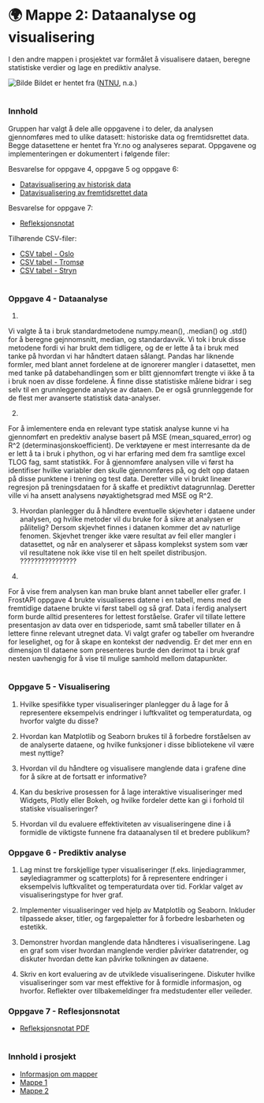 
# 🌍 Mappe 2: Dataanalyse og visualisering
I den andre mappen i prosjektet var formålet å visualisere dataen, beregne statistiske verdier og lage en prediktiv  analyse.

![Bilde](/resources/maskinlæring.jpg)
Bildet er hentet fra ([NTNU](https://www.ntnu.no/eit/ttk4852-utg%C3%85r), n.a.)


#
### Innhold 
Gruppen har valgt å dele alle oppgavene i to deler, da analysen gjennomføres med to ulike datasett: historiske data og fremtidsrettet data. Begge datasettene er hentet fra Yr.no og analyseres separat. Oppgavene og implementeringen er dokumentert i følgende filer: 

Besvarelse for oppgave 4, oppgave 5 og oppgave 6:
- [Datavisualisering av historisk data](/src/Mappe%202/data_visualisering_historisk.ipynb)
- [Datavisualisering av fremtidsrettet data](/src/Mappe%202/data_visualisering_fremtid.ipynb)

Besvarelse for oppgave 7:
- [Refleksjonsnotat](filepath)

Tilhørende CSV-filer:
- [CSV tabel - Oslo](/data/Oslo.csv)
- [CSV tabel - Tromsø](/data/Tromsø.csv)
- [CSV tabel - Stryn](/data/Stryn.csv)



#
### Oppgave 4 - Dataanalyse
1)
Vi valgte å ta i bruk standardmetodene numpy.mean(), .median() og .std() for å beregne gejnnomsnitt, median, og standardavvik. Vi tok i bruk disse metodene fordi vi har brukt dem tidligere, og de er lette å ta i bruk med tanke på hvordan vi har håndtert dataen sålangt. Pandas har liknende formler, med blant annet fordelene at de ignorerer mangler i datasettet, men med tanke på databehandlingen som er blitt gjennomført trengte vi ikke å ta i bruk noen av disse fordelene. Å finne disse statistiske målene bidrar i seg selv til en grunnleggende analyse av dataen. De er også grunnleggende for de flest mer avanserte statistisk data-analyser. 

2)
For å imlementere enda en relevant type statisk analyse kunne vi ha gjennomført en predektiv analyse basert på MSE (mean_squared_error) og R^2 (determinasjonskoefficient). De verktøyene er mest interresante da de er lett å ta i bruk i phython, og vi har erfaring med dem fra samtlige excel TLOG fag, samt statistikk. For å gjennomføre analysen ville vi først ha identifiser hvilke variabler den skulle gjennomføres på, og delt opp dataen på disse punktene i trening og test data. Deretter ville vi brukt lineær regresjon på treningsdataen for å skaffe et prediktivt datagrunnlag. Deretter ville vi ha ansett analysens nøyaktighetsgrad med MSE og R^2. 

3) Hvordan planlegger du å håndtere eventuelle skjevheter i dataene under analysen, og hvilke metoder vil du bruke for å sikre at analysen er pålitelig?
Dersom skjevhet finnes i datanen kommer det av naturlige fenomen. Skjevhet trenger ikke være resultat av feil eller mangler i datasettet, og når en analyserer et såpass komplekst system som vær vil resultatene nok ikke vise til en helt speilet distribusjon. ????????????????

4) 
For å vise frem analysen kan man bruke blant annet tabeller eller grafer. I FrostAPI oppgave 4 brukte visualiseres datene i en tabell, mens med de fremtidige dataene brukte vi først tabell og så graf. Data i ferdig analysert form burde alltid presenteres for lettest forståelse. Grafer vil tillate lettere presentasjon av data over en tidsperiode, samt små tabeller tillater en å lettere finne relevant utregnet data. Vi valgt grafer og tabeller om hverandre for leselighet, og for å skape en kontekst der nødvendig. Er det mer enn en dimensjon til dataene som presenteres burde den derimot ta i bruk graf nesten uavhengig for å vise til mulige samhold mellom datapunkter. 
 
#
### Oppgave 5 - Visualisering
1) Hvilke spesifikke typer visualiseringer planlegger du å lage for å representere eksempelvis endringer i luftkvalitet og temperaturdata, og hvorfor valgte du disse?


2) Hvordan kan Matplotlib og Seaborn brukes til å forbedre forståelsen av de analyserte dataene, og hvilke funksjoner i disse bibliotekene vil være mest nyttige?


3) Hvordan vil du håndtere og visualisere manglende data i grafene dine for å sikre at de fortsatt er informative?


4) Kan du beskrive prosessen for å lage interaktive visualiseringer med Widgets, Plotly eller Bokeh, og hvilke fordeler dette kan gi i forhold til statiske visualiseringer?


5) Hvordan vil du evaluere effektiviteten av visualiseringene dine i å formidle de viktigste funnene fra dataanalysen til et bredere publikum?


### Oppgave 6 - Prediktiv analyse 
1) Lag minst tre forskjellige typer visualiseringer (f.eks. linjediagrammer, søylediagrammer og scatterplots) for å representere endringer i eksempelvis luftkvalitet og temperaturdata over tid. Forklar valget av visualiseringstype for hver graf.


2) Implementer visualiseringer ved hjelp av Matplotlib og Seaborn. Inkluder tilpassede akser, titler, og fargepaletter for å forbedre lesbarheten og estetikk.


3) Demonstrer hvordan manglende data håndteres i visualiseringene. Lag en graf som viser hvordan manglende verdier påvirker datatrender, og diskuter hvordan dette kan påvirke tolkningen av dataene.


4) Skriv en kort evaluering av de utviklede visualiseringene. Diskuter hvilke visualiseringer som var mest effektive for å formidle informasjon, og hvorfor. Reflekter over tilbakemeldinger fra medstudenter eller veileder.


### Oppgave 7 - Reflesjonsnotat
- [Refleksjonsnotat PDF](filepath)


#
### Innhold i prosjekt
- [Informasjon om mapper](/README.md)
- [Mappe 1](/src/Mappe%201/README.md)
- [Mappe 2](/src/Mappe%202/README.md)



